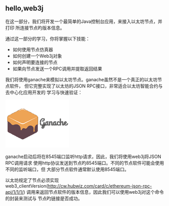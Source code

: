 ## hello,web3j

在这一部分，我们将开发一个最简单的Java控制台应用，来接入以太坊节点，并打印 所连接节点旳版本信息。

通过这一部分的学习，你将掌握以下技能：

* 如何使用节点仿真器
* 如何创建一个Web3j对象
* 如何声明要连接的节点
* 如果向节点发送一个RPC调用并提取返回结果

我们将使用ganache来模拟以太坊节点。ganache虽然不是一个真正的以太坊节点软件， 但它完整实现了以太坊的JSON RPC接口，非常适合以太坊智能合约与去中心化应用开发的 学习与快速验证：


![json_rpc_web3j](img/ganache.png)

ganache启动后将在8545端口监听http请求，因此，我们将使用web3j将JSON RPC调用请求 使用http协议发送到节点旳8545端口。不同的节点软件可能会使用不同的监听端口，但 大部分节点软件通常默认使用8545端口。

以太坊规定了节点必须实现web3_clientVersion(http://cw.hubwiz.com/card/c/ethereum-json-rpc-api/1/1/1/) 调用来返回节点软件的版本信息，因此我们可以使用web3j对这个命令的封装来测试与 节点旳链接是否成功。